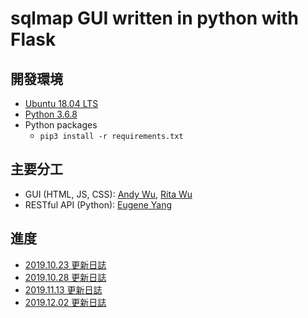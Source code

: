 # sqlmap GUI written in python with Flask

## 開發環境
- [Ubuntu 18.04 LTS](https://ubuntu.com/download/desktop)
- [Python 3.6.8](https://www.python.org/)
- Python packages
    - `pip3 install -r requirements.txt`

## 主要分工
- GUI (HTML, JS, CSS): [Andy Wu](https://www.facebook.com/andy.wu.391420), [Rita Wu](https://www.facebook.com/RitaWu1998)
- RESTful API (Python): [Eugene Yang](https://github.com/eugene87222)

## 進度
- [2019.10.23 更新日誌](https://github.com/eugene87222/NCTU-sqlmap-GUI-project/blob/master/20191023.md)
- [2019.10.28 更新日誌](https://github.com/eugene87222/NCTU-sqlmap-GUI-project/blob/master/20191028.md)
- [2019.11.13 更新日誌](https://github.com/eugene87222/NCTU-sqlmap-GUI-project/blob/master/20191113.md)
- [2019.12.02 更新日誌](https://github.com/eugene87222/NCTU-sqlmap-GUI-project/blob/master/20191202.md)
